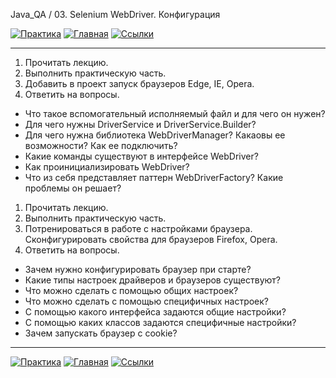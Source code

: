 Java_QA / 03. Selenium WebDriver. Конфигурация

[![Практика](https://img.shields.io/badge/-Практика-aaffaa)](2.%20Практика.md)
[![Главная](https://img.shields.io/badge/-Главная-aaccee)](README.md)
[![Ссылки](https://img.shields.io/badge/-Ссылки-ffee99)](4.%20Ссылки.md)

***

1. Прочитать лекцию.
2. Выполнить практическую часть.
3. Добавить в проект запуск браузеров Edge, IE, Opera.
4. Ответить на вопросы.

* Что такое вспомогательный исполняемый файл и для чего он нужен?
* Для чего нужны DriverService и DriverService.Builder?
* Для чего нужна библиотека WebDriverManager? Какаовы ее возможности? Как ее подключить?
* Какие команды существуют в интерфейсе WebDriver?
* Как проинициализировать WebDriver?
* Что из себя представляет паттерн WebDriverFactory? Какие проблемы он решает?

1. Прочитать лекцию.
2. Выполнить практическую часть.
3. Потренироваться в работе с настройками браузера.
   Сконфигурировать свойства для браузеров Firefox, Opera.
4. Ответить на вопросы.

* Зачем нужно конфигурировать браузер при старте?
* Какие типы настроек драйверов и браузеров существуют?
* Что можно сделать с помощью общих настроек?
* Что можно сделать с помощью специфичных настроек?
* С помощью какого интерфейса задаются общие настройки?
* С помощью каких классов задаются специфичные настройки?
* Зачем запускать браузер с cookie?

***

[![Практика](https://img.shields.io/badge/-Практика-aaffaa)](2.%20Практика.md)
[![Главная](https://img.shields.io/badge/-Главная-aaccee)](README.md)
[![Ссылки](https://img.shields.io/badge/-Ссылки-ffee99)](4.%20Ссылки.md)